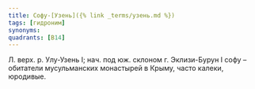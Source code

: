 ```yaml
---
title: Софу-[Узень]({% link _terms/узень.md %})
tags: [гидроним]
synonyms:
quadrants: [В14]
---
```


Л. верх. р. Улу-Узень I; нач. под юж. склоном г. Эклизи-Бурун I софу – обитатели
мусульманских монастырей в Крыму, часто калеки, юродивые.
